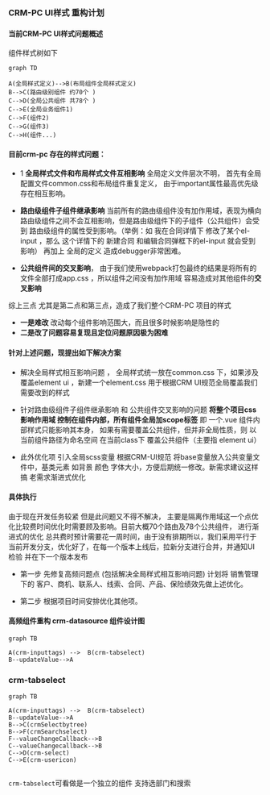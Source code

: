 
### CRM-PC UI样式 重构计划
#### 当前CRM-PC  UI样式问题概述




组件样式树如下

```
graph TD

A(全局样式定义)-->B(布局组件全局样式定义)
B-->C(路由级别组件 约70个 )
C-->D(全局公共组件 共78个 )
C-->E(全局业务组件1)
C-->F(组件2)
C-->G(组件3)
C-->H(组件...)
```

#### 目前crm-pc 存在的样式问题：

* 1 **全局样式文件和布局样式文件互相影响** 全局定义文件层次不明， 首先有全局配置文件common.css和布局组件重复定义， 由于important属性最高优先级 存在相互影响。

* **路由级组件子组件继承影响** 当前所有的路由级组件没有加作用域，表现为横向路由级组件之间不会互相影响，但是路由级组件下的子组件（公共组件）会受到 路由级组件的属性受到影响。（举例：如 我在合同详情下 修改了某个el-input ，那么 这个详情下的 新建合同 和编辑合同弹框下的el-input 就会受到影响） 再加上 全局的定义 造成debugger非常困难。

* **公共组件间的交叉影响**， 由于我们使用webpack打包最终的结果是将所有的文件全部打成app.css ，所以组件之间没有加作用域 容易造成对其他组件的**交叉影响** 


 综上三点 尤其是第二点和第三点，造成了我们整个CRM-PC 项目的样式 

* **一是难改** 改动每个组件影响范围大，而且很多时候影响是隐性的
* **二是改了问题容易复现且定位问题原因极为困难**


#### 针对上述问题，现提出如下解决方案
* 解决全局样式相互影响问题 ， 全局样式统一放在common.css 下，如果涉及覆盖element ui ，新建一个element.css 用于根据CRM UI规范全局覆盖我们需要改到的样式

* 针对路由级组件子组件继承影响 和 公共组件交叉影响的问题  **将整个项目css影响作用域 控制在组件内部，所有组件全局加scope标签**   即 一个.vue 组件内部样式只能影响其本身， 如果有需要覆盖公共组件，但并非全局性质，则 以当前组件路径为命名空间 在当前class下 覆盖公共组件（主要指 element ui）

* 此外优化项 引入全局scss变量 根据CRM-UI规范 将base变量放入公共变量文件中，基类元素 如背景 颜色 字体大小，方便后期统一修改。新需求建议这样搞 老需求渐进式优化


#### 具体执行
由于现在开发任务较紧 但是此问题又不得不解决，
主要是隔离作用域这一个点优化比较费时间优化时需要顾及影响。目前大概70个路由及78个公共组件， 进行渐进式的优化 总共费时预计需要花一周时间，由于没有排期所以，我们采用平行于当前开发分支，优化好了，在每一个版本上线后，拉新分支进行合并，并通知UI检验 并在下一个版本发布

* 第一步 先修复高频问题点 (包括解决全局样式相互影响问题)  计划将 销售管理下的 客户、商机、联系人、线索、合同、产品、保险绩效先做上述优化。

* 第二步 根据项目时间安排优化其他项。




#### 高频组件重构 crm-datasource 组件设计图
```
graph TB

A(crm-inputtags) -->  B(crm-tabselect)
B--updateValue-->A

```


### crm-tabselect 

```
graph TB

A(crm-inputtags) -->  B(crm-tabselect)
B--updateValue-->A
B-->C(crmSelectbytree)
B-->F(crmSearchselect)
F--valueChangeCallback-->B
C--valueChangecallback-->B
C-->D(crm-select)
C-->E(crm-usericon)


```
`crm-tabselect`可看做是一个独立的组件 支持选部门和搜索
